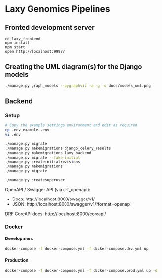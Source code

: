 # Laxy Genomics Pipelines

## Fronted development server

```
cd laxy_frontend
npm install
npm start
open http://localhost:9997/
```

## Creating the UML diagram(s) for the Django models

```bash
./manage.py graph_models --pygraphviz -a -g -o docs/models_uml.png
```

## Backend

### Setup

```bash
# Copy the example settings environment and edit as required
cp .env_example .env
vi .env

./manage.py migrate
./manage.py makemigrations django_celery_results
./manage.py makemigrations laxy_backend
./manage.py migrate --fake-initial
./manage.py createinitialrevisions
./manage.py makemigrations
./manage.py migrate

./manage.py createsuperuser
```

OpenAPI / Swagger API (via drf_openapi): 
* Docs: http://localhost:8000/swagger/v1/
* JSON: http://localhost:8000/swagger/v1/?format=openapi

DRF CoreAPI docs: http://localhost:8000/coreapi/

### Docker

#### Development

```bash
docker-compose -f docker-compose.yml -f docker-compose.dev.yml up
```

#### Production

```bash
docker-compose -f docker-compose.yml -f docker-compose.prod.yml up -d
```
